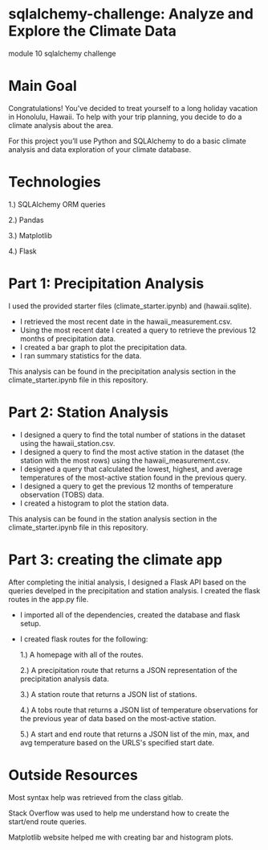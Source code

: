 # sqlalchemy-challenge: Analyze and Explore the Climate Data
module 10 sqlalchemy challenge

# Main Goal

Congratulations! You've decided to treat yourself to a long holiday vacation in Honolulu, Hawaii. To help with your trip planning, you decide to do a climate analysis about the area. 

For this project you’ll use Python and SQLAlchemy to do a basic climate analysis and data exploration of your climate database.

# Technologies

1.) SQLAlchemy ORM queries

2.) Pandas

3.) Matplotlib

4.) Flask

# Part 1: Precipitation Analysis

I used the provided starter files (climate_starter.ipynb) and (hawaii.sqlite).

 - I retrieved the most recent date in the hawaii_measurement.csv.
 - Using the most recent date I created a query to retrieve the previous 12 months of precipitation data.
 - I created a bar graph to plot the precipitation data.
 - I ran summary statistics for the data.

This analysis can be found in the precipitation analysis section in the climate_starter.ipynb file in this repository.

# Part 2: Station Analysis

- I designed a query to find the total number of stations in the dataset using the hawaii_station.csv.
- I designed a query to find the most active station in the dataset (the station with the most rows) using the hawaii_measurement.csv.
- I designed a query that calculated the lowest, highest, and average temperatures of the most-active station found in the previous query.
- I designed a query to get the previous 12 months of temperature observation (TOBS) data.
- I created a histogram to plot the station data.

This analysis can be found in the station analysis section in the climate_starter.ipynb file in this repository.

# Part 3: creating the climate app
After completing the initial analysis, I designed a Flask API based on the queries develped in the precipitation and station analysis. I created the flask routes in the app.py file.

- I imported all of the dependencies, created the database and flask setup.

- I created flask routes for the following:

  1.) A homepage with all of the routes.
  
  2.) A precipitation route that returns a JSON representation of the precipitation analysis data.
  
  3.) A station route that returns a JSON list of stations.
  
  4.) A tobs route that returns a JSON list of temperature observations for the previous year of data based on the most-active station.
  
  5.) A start  and end route that returns a JSON list of the min, max, and avg temperature based on the URLS's specified start date.

# Outside Resources

Most syntax help was retrieved from the class gitlab. 

Stack Overflow was used to help me understand how to create the start/end route queries.

Matplotlib website helped me with creating bar and histogram plots.













